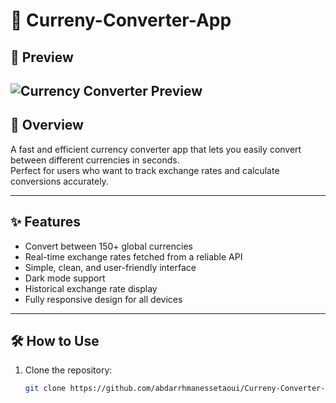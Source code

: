 # 💱 Curreny-Converter-App

## 👀 Preview

![Currency Converter Preview](https://your-image-link-here.com/pov.png)
---

## 🚀 Overview

A fast and efficient currency converter app that lets you easily convert between different currencies in seconds.  
Perfect for users who want to track exchange rates and calculate conversions accurately.

---

## ✨ Features

- Convert between 150+ global currencies  
- Real-time exchange rates fetched from a reliable API  
- Simple, clean, and user-friendly interface  
- Dark mode support  
- Historical exchange rate display  
- Fully responsive design for all devices  

---

## 🛠️ How to Use

1. Clone the repository:  
   ```bash
   git clone https://github.com/abdarrhmanessetaoui/Curreny-Converter-App.git


